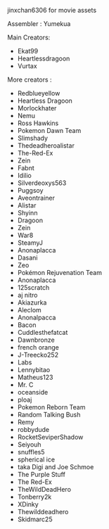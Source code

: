 jinxchan6306 for movie assets

Assembler : Yumekua

Main Creators:
- Ekat99
- Heartlessdragoon
- Vurtax 

More creators :
- Redblueyellow
- Heartless Dragoon
- Morlockhater
- Nemu
- Ross Hawkins
- Pokemon Dawn Team
- Slimshady
- Thedeadheroalistar
- The-Red-Ex
- Zein
- Fabnt 
- Idilio
- Silverdeoxys563
- Puggsoy
- Aveontrainer
- Alistar
- Shyinn 
- Dragoon
- Zein
- War8
- SteamyJ
- Anonaplacca
- Dasani
- Zeo
- Pokémon Rejuvenation Team
- Anonaplacca
- 125scratch
- aj nitro
- Akiazurka
- Aleclom
- Anonalpacca
- Bacon
- Cuddlesthefatcat
- Dawnbronze
- french orange
- J-Treecko252
- Labs
- Lennybitao
- Matheus123
- Mr. C
- oceanside
- ploaj
- Pokemon Reborn Team
- Random Talking Bush
- Remy
- robbydude
- RocketSeviperShadow
- Seiyouh
- snuffles5
- spherical ice
- taka Digi and Joe Schmoe
- The Purple Stuff
- The Red-Ex
- TheWildDeadHero
- Tonberry2k
- XDinky
- Thewilddeadhero
- Skidmarc25

